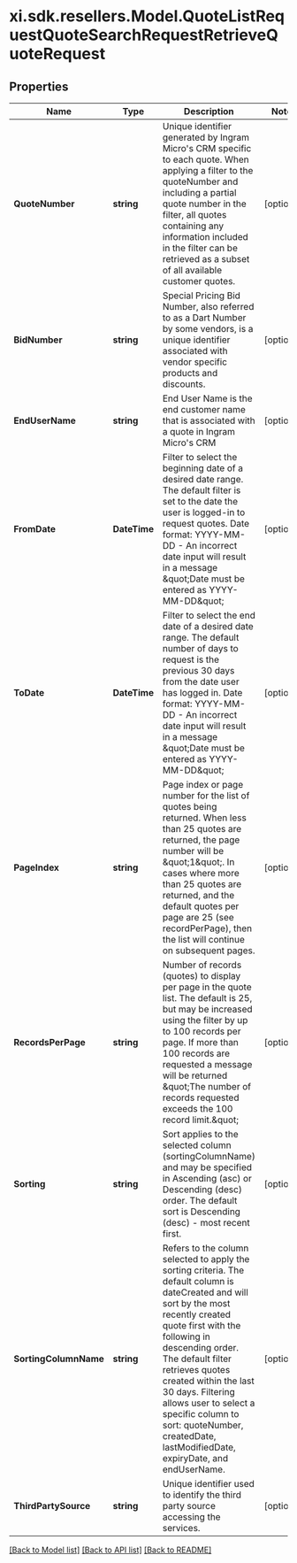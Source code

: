 # xi.sdk.resellers.Model.QuoteListRequestQuoteSearchRequestRetrieveQuoteRequest

## Properties

Name | Type | Description | Notes
------------ | ------------- | ------------- | -------------
**QuoteNumber** | **string** | Unique identifier generated by Ingram Micro&#39;s CRM specific to each quote. When applying a filter to the quoteNumber and including a partial quote number in the filter, all quotes containing any information included in the filter can be retrieved as a subset of all available customer quotes. | [optional] 
**BidNumber** | **string** | Special Pricing Bid Number, also referred to as a Dart Number by some vendors, is a unique identifier associated with vendor specific products and discounts. | [optional] 
**EndUserName** | **string** | End User Name is the end customer name that is associated with a quote in Ingram Micro&#39;s CRM | [optional] 
**FromDate** | **DateTime** | Filter to select the beginning date of a desired date range. The default filter is set to the date the user is logged-in to request quotes. Date format: YYYY-MM-DD - An incorrect date input will result in a message \&quot;Date must be entered as YYYY-MM-DD\&quot; | [optional] 
**ToDate** | **DateTime** | Filter to select the end date of a desired date range. The default number of days to request is the previous 30 days from the date user has logged in. Date format: YYYY-MM-DD - An incorrect date input will result in a message \&quot;Date must be entered as YYYY-MM-DD\&quot; | [optional] 
**PageIndex** | **string** | Page index or page number for the list of quotes being returned. When less than 25 quotes are returned, the page number will be \&quot;1\&quot;. In cases where more than 25 quotes are returned, and the default quotes per page are 25 (see recordPerPage), then the list will continue on subsequent pages. | [optional] 
**RecordsPerPage** | **string** | Number of records (quotes) to display per page in the quote list. The default is 25, but may be increased using the filter by up to 100 records per page. If more than 100 records are requested a message will be returned \&quot;The number of records requested exceeds the 100 record limit.\&quot;  | [optional] 
**Sorting** | **string** | Sort applies to the selected column (sortingColumnName) and may be specified in Ascending (asc) or Descending (desc) order. The default sort is Descending (desc) - most recent first. | [optional] 
**SortingColumnName** | **string** | Refers to the column selected to apply the sorting criteria. The default column is dateCreated and will sort by the most recently created quote first with the following in descending order. The default filter retrieves quotes created within the last 30 days. Filtering allows user to select a specific column to sort: quoteNumber, createdDate, lastModifiedDate, expiryDate, and endUserName. | [optional] 
**ThirdPartySource** | **string** | Unique identifier used to identify the third party source accessing the services. | [optional] 

[[Back to Model list]](../README.md#documentation-for-models) [[Back to API list]](../README.md#documentation-for-api-endpoints) [[Back to README]](../README.md)

